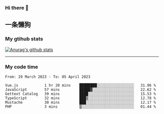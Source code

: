 ### Hi there 👋

## 一条懒狗
<!--
**kiss-me-quickly/kiss-me-quickly** is a ✨ _special_ ✨ repository because its `README.md` (this file) appears on your GitHub profile.

Here are some ideas to get you started:

- 🔭 I’m currently working on ...
- 🌱 I’m currently learning ...
- 👯 I’m looking to collaborate on ...
- 🤔 I’m looking for help with ...
- 💬 Ask me about ...
- 📫 How to reach me: ...
- 😄 Pronouns: ...
- ⚡ Fun fact: ...
-->


### My gtihub stats

[![Anurag's github stats](https://github-readme-stats.vercel.app/api?username=kiss-me-quickly)](https://github.com/anuraghazra/github-readme-stats)

***

### My code time

<!--START_SECTION:waka-->

```text
From: 29 March 2023 - To: 05 April 2023

Vue.js            1 hr 20 mins    ████████░░░░░░░░░░░░░░░░░   31.96 %
JavaScript        57 mins         █████▓░░░░░░░░░░░░░░░░░░░   22.62 %
Gettext Catalog   39 mins         ████░░░░░░░░░░░░░░░░░░░░░   15.53 %
TypeScript        32 mins         ███▒░░░░░░░░░░░░░░░░░░░░░   12.78 %
Mustache          30 mins         ███░░░░░░░░░░░░░░░░░░░░░░   12.17 %
PHP               3 mins          ▒░░░░░░░░░░░░░░░░░░░░░░░░   01.44 %
```

<!--END_SECTION:waka-->
